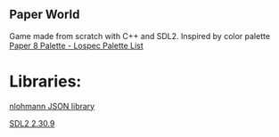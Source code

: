 ## Paper World

Game made from scratch with C++ and SDL2. Inspired by color palette [Paper 8 Palette - Lospec Palette List](https://lospec.com/palette-list/paper-8)

# Libraries:

[nlohmann JSON library](https://github.com/nlohmann/json)

[SDL2 2.30.9](https://libsdl.org/)